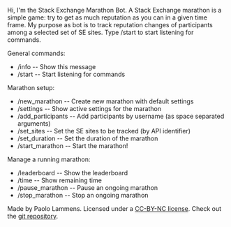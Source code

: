 Hi, I'm the Stack Exchange Marathon Bot. A Stack Exchange marathon is a simple game: try to get as much reputation as you can in a given time frame. My purpose as bot is to track reputation changes of participants among a selected set of SE sites. Type /start to start listening for commands.

General commands:
 - /info -- Show this message
 - /start -- Start listening for commands

Marathon setup:
 - /new\_marathon -- Create new marathon with default settings
 - /settings -- Show active settings for the marathon
 - /add\_participants -- Add participants by username (as space separated arguments)
 - /set\_sites -- Set the SE sites to be tracked (by API identifier)
 - /set\_duration -- Set the duration of the marathon
 - /start\_marathon -- Start the marathon!
 
 Manage a running marathon:
 - /leaderboard -- Show the leaderboard
 - /time -- Show remaining time
 - /pause\_marathon -- Pause an ongoing marathon
 - /stop\_marathon -- Stop an ongoing marathon

Made by Paolo Lammens. Licensed under a [CC-BY-NC license](http://creativecommons.org/licenses/by-nc/4.0/).
Check out the [git repository](https://github.com/plammens/SEMarathonBot).
